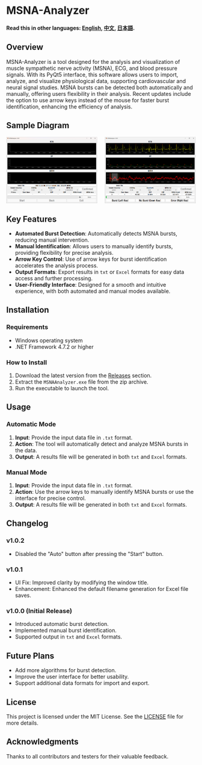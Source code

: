 # MSNA-Analyzer

**Read this in other languages: [English](README.md), [中文](README_zh.md), [日本語](README_jp.md).**

## Overview
MSNA-Analyzer is a tool designed for the analysis and visualization of muscle sympathetic nerve activity (MSNA), ECG, and blood pressure signals. With its PyQt5 interface, this software allows users to import, analyze, and visualize physiological data, supporting cardiovascular and neural signal studies. MSNA bursts can be detected both automatically and manually, offering users flexibility in their analysis. Recent updates include the option to use arrow keys instead of the mouse for faster burst identification, enhancing the efficiency of analysis.

## Sample Diagram
<div style="display: flex; justify-content: space-between;">
  <img src="image/Sample_diagram1.png" alt="Sample diagram 1" width="48%" />
  <img src="image/Sample_diagram2.png" alt="Sample diagram 2" width="48%" />
</div>

## Key Features
- **Automated Burst Detection**: Automatically detects MSNA bursts, reducing manual intervention.
- **Manual Identification**: Allows users to manually identify bursts, providing flexibility for precise analysis.
- **Arrow Key Control**: Use of arrow keys for burst identification accelerates the analysis process.
- **Output Formats**: Export results in `txt` or `Excel` formats for easy data access and further processing.
- **User-Friendly Interface**: Designed for a smooth and intuitive experience, with both automated and manual modes available.

## Installation

### Requirements
- Windows operating system
- .NET Framework 4.7.2 or higher

### How to Install
1. Download the latest version from the [Releases](https://github.com/CC5103/MSNA-Analyzer/releases) section.
2. Extract the `MSNAAnalyzer.exe` file from the zip archive.
3. Run the executable to launch the tool.

## Usage

### Automatic Mode
1. **Input**: Provide the input data file in `.txt` format.
2. **Action**: The tool will automatically detect and analyze MSNA bursts in the data.
3. **Output**: A results file will be generated in both `txt` and `Excel` formats.

### Manual Mode
1. **Input**: Provide the input data file in `.txt` format.
2. **Action**: Use the arrow keys to manually identify MSNA bursts or use the interface for precise control.
3. **Output**: A results file will be generated in both `txt` and `Excel` formats.

## Changelog

### v1.0.2
- Disabled the "Auto" button after pressing the "Start" button.

### v1.0.1
- UI Fix: Improved clarity by modifying the window title.
- Enhancement: Enhanced the default filename generation for Excel file saves.

### v1.0.0 (Initial Release)
- Introduced automatic burst detection.
- Implemented manual burst identification.
- Supported output in `txt` and `Excel` formats.

## Future Plans
- Add more algorithms for burst detection.
- Improve the user interface for better usability.
- Support additional data formats for import and export.

## License
This project is licensed under the MIT License. See the [LICENSE](LICENSE) file for more details.

## Acknowledgments
Thanks to all contributors and testers for their valuable feedback.